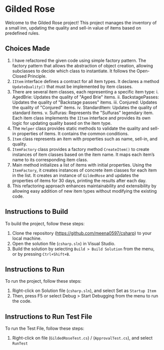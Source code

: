 # Gilded Rose

Welcome to the Gilded Rose project! This project manages the inventory of a small inn, updating the quality and sell-in value of items based on predefined rules.

## Choices Made
1. I have refactored the given code using simple factory pattern. The factory pattern that allows the abstraction of object creation, allowing subclasses to decide which class to instantiate. It follows the Open-Closed Principle.
2. `IItem` interface defines a contract for all item types. It declares a method `UpdateQuality()` that must be implemented by item classes.
3. There are several item classes, each representing a specific item type:
     i.	AgedBrie: Updates the quality of "Aged Brie" items.
    ii.	BackstagePasses: Updates the quality of "Backstage passes" items.
   iii. Conjured: Updates the quality of "Conjured" items.
    iv.	StandardItem: Updates the quality of standard items.
     v.	Sulfuras: Represents the "Sulfuras" legendary item.
   Each item class implements the `IItem` interface and provides its own logic for updating quality based on the item type.
4. The `Helper` class provides static methods to validate the quality and sell-in properties of items. It contains the common conditions.
5. `Item` class represents an item with properties such as name, sell-in, and quality.
6. `ItemFactory` class provides a factory method `CreateItem()` to create instances of item classes based on the item name. It maps each item’s name to its corresponding item class.
7. Main method initializes a list of items with initial properties. Using the `ItemFactory`, it creates instances of concrete item classes for each item in the list. It creates an instance of `GildedRose` and updates the properties of items for 30 days, printing the results after each day.
8. This refactoring approach enhances maintainability and extensibility by allowing easy addition of new item types without modifying the existing code.
 
## Instructions to Build

To build the project, follow these steps:

1. Clone the repository (https://github.com/meena0597/csharp) to your local machine.
2. Open the solution file (`csharp.sln`) in Visual Studio.
3. Build the solution by selecting `Build > Build Solution` from the menu, or by pressing `Ctrl+Shift+B`.

## Instructions to Run

To run the project, follow these steps:
1. Right-click on Solution file (`csharp.sln`), and select Set as `Startup Item`
2. Then, press F5 or select Debug > Start Debugging from the menu to run the code.

## Instructions to Run Test File

To run the Test File, follow these steps:
1. Right-click on  file (`GildedRoseTest.cs`) / (`ApprovalTest.cs`), and select `RunTest`


